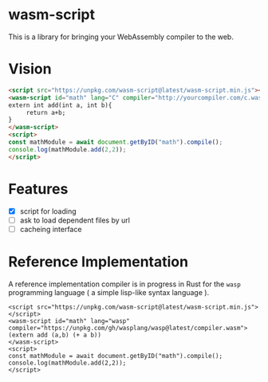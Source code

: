 # wasm-script

This is a library for bringing your WebAssembly compiler to the web.

# Vision

```html
<script src="https://unpkg.com/wasm-script@latest/wasm-script.min.js"></script>
<wasm-script id="math" lang="C" compiler="http://yourcompiler.com/c.wasm">
extern int add(int a, int b){
     return a+b;
}  
</wasm-script>
<script>
const mathModule = await document.getByID("math").compile();
console.log(mathModule.add(2,2));
</script>
```

# Features

- [x] script for loading
- [ ] ask to load dependent files by url
- [ ] cacheing interface

# Reference Implementation

A reference implementation compiler is in progress in Rust for the `wasp` programming language ( a simple lisp-like syntax language ).

```
<script src="https://unpkg.com/wasm-script@latest/wasm-script.min.js"></script>
<wasm-script id="math" lang="wasp" compiler="https://unpkg.com/gh/wasplang/wasp@latest/compiler.wasm">
(extern add (a,b) (+ a b))
</wasm-script>
<script>
const mathModule = await document.getByID("math").compile();
console.log(mathModule.add(2,2));
</script>
```
